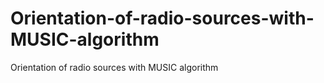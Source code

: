 # Orientation-of-radio-sources-with-MUSIC-algorithm
Orientation of radio sources with MUSIC algorithm
